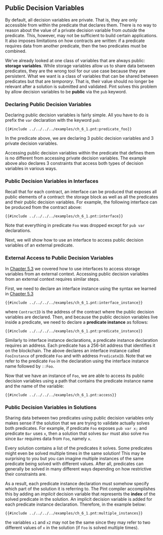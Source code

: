 ## Public Decision Variables

By default, all decision variables are private. That is, they are only accessible from within the
predicate that declares them. There is no way to reason about the value of a private decision
variable from _outside_ the predicate. This, however, may not be sufficient to build certain
applications. It also imposes limitations on how contracts are written: if a predicate requires data
from another predicate, then the two predicates must be combined.

We've already looked at one class of variables that are always public: **storage variables**. While
storage variables allow us to share data between predicates, they are the wrong tool for our use
case because they are persistent. What we want is a class of variables that can be shared between
predicates but that are _temporary_. That is, their value should no longer be relevant after a
solution is submitted and validated. Pint solves this problem by allow decision variables to be
**public** via the `pub` keyword.

### Declaring Public Decision Variables

Declaring public decision variables is fairly simple. All you have to do is prefix the `var`
declaration with the keyword `pub`:

```pint
{{#include ../../../../examples/ch_6_1.pnt:predicate_foo}}
```

In the predicate above, we are declaring 3 public decision variables and 3 private decision
variables.

Accessing public decision variables within the predicate that defines them is no different from
accessing private decision variables. The example above also declares 3 constraints that access both
types of decision variables in various ways.

### Public Decision Variables in Interfaces

Recall that for each contract, an interface can be produced that exposes all public elements of a
contract: the storage block as well as all the predicates and their public decision variables. For
example, the following interface can be produced from the contract above:

```pint
{{#include ../../../../examples/ch_6_1.pnt:interface}}
```

Note that everything in predicate `Foo` was dropped except for `pub var` declarations.

Next, we will show how to use an interface to access public decision variables of an external
predicate.

### External Access to Public Decision Variables

In [Chapter 5.3](../storage/external.md) we covered how to use interfaces to access storage
variables from an external context. Accessing public decision variables from an external context
requires similar steps.

First, we need to declare an interface instance using the syntax we learned in [Chapter
5.3](../storage/external.md)

```pint
{{#include ../../../../examples/ch_6_1.pnt:interface_instance}}
```

where `ContractID` is the address of the contract where the public decision variables are declared.
Then, and because the public decision variables live inside a predicate, we need to declare a
**predicate instance** as follows:

```pint
{{#include ../../../../examples/ch_6_1.pnt:predicate_instance}}
```

Similarly to interface instance declarations, a predicate instance declaration requires an address.
Each predicate has a 256-bit address that identifies it on the blockchain. The above declares an
interface instance called `FooInstance` of predicate `Foo` and with address `PredicateID`. Note that
we refer to the predicate `Foo` in the declaration using the interface instance name followed by
`::Foo`.

Now that we have an instance of `Foo`, we are able to access its public decision variables using a
path that contains the predicate instance name and the name of the variable:

```pint
{{#include ../../../../examples/ch_6_1.pnt:access}}
```

### Public Decision Variables in Solutions

Sharing data between two predicates using public decision variables only makes sense if the solution
that we are trying to validate actually solves both predicates. For example, if predicate `Foo`
exposes `pub var x;` and predicate `Bar` uses `x`, then a solution that solves `Bar` must also solve
`Foo` since `Bar` requires data from `Foo`, namely `x`.

Every solution contains a list of the predicates it solves. Some predicates might even be solved
multiple times in the same solution! This may be surprising to you but you can imagine multiple
instances of the same predicate being solved with different values. After all, predicates can
generally be solved in many different ways depending on how restrictive their constraints are.

As a result, each predicate instance declaration must somehow specify which part of the solution it
is referring to. The Pint compiler accomplishes this by adding an _implicit_ decision variable that
represents the **index** of the solved predicate in the solution. An implicit decision variable is
added for each predicate instance declaration. Therefore, in the example below:

```pint
{{#include ../../../../examples/ch_6_1.pnt:multiple_instances}}
```

the variables `x1` and `x2` may not be the same since they may refer to two different values of `x`
in the solution (if `Foo` is solved multiple times).

